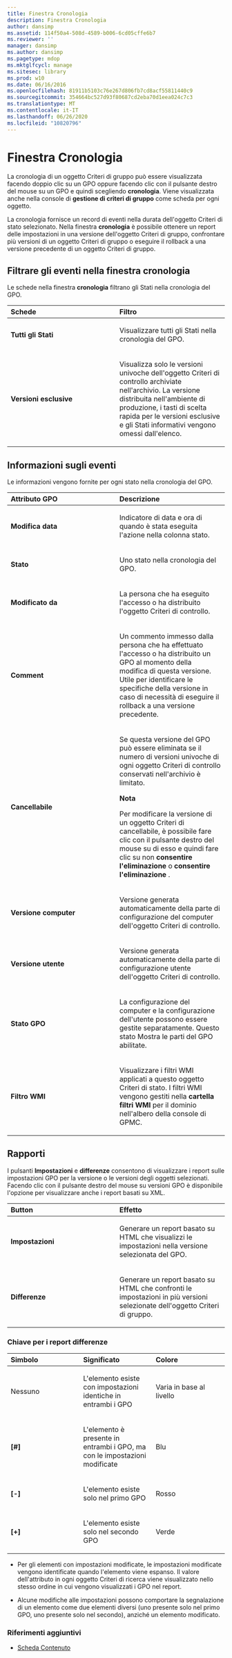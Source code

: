 ```yaml
---
title: Finestra Cronologia
description: Finestra Cronologia
author: dansimp
ms.assetid: 114f50a4-508d-4589-b006-6cd05cffe6b7
ms.reviewer: ''
manager: dansimp
ms.author: dansimp
ms.pagetype: mdop
ms.mktglfcycl: manage
ms.sitesec: library
ms.prod: w10
ms.date: 06/16/2016
ms.openlocfilehash: 81911b5103c76e267d806fb7cd8acf55811440c9
ms.sourcegitcommit: 354664bc527d93f80687cd2eba70d1eea024c7c3
ms.translationtype: MT
ms.contentlocale: it-IT
ms.lasthandoff: 06/26/2020
ms.locfileid: "10820796"
---
```

# Finestra Cronologia


La cronologia di un oggetto Criteri di gruppo può essere visualizzata facendo doppio clic su un GPO oppure facendo clic con il pulsante destro del mouse su un GPO e quindi scegliendo **cronologia**. Viene visualizzata anche nella console di **gestione di criteri di gruppo** come scheda per ogni oggetto.

La cronologia fornisce un record di eventi nella durata dell'oggetto Criteri di stato selezionato. Nella finestra **cronologia** è possibile ottenere un report delle impostazioni in una versione dell'oggetto Criteri di gruppo, confrontare più versioni di un oggetto Criteri di gruppo o eseguire il rollback a una versione precedente di un oggetto Criteri di gruppo.

## Filtrare gli eventi nella finestra cronologia


Le schede nella finestra **cronologia** filtrano gli Stati nella cronologia del GPO.

<table>
<colgroup>
<col width="50%" />
<col width="50%" />
</colgroup>
<thead>
<tr class="header">
<th align="left">Schede</th>
<th align="left">Filtro</th>
</tr>
</thead>
<tbody>
<tr class="odd">
<td align="left"><p><strong>Tutti gli Stati</strong></p></td>
<td align="left"><p>Visualizzare tutti gli Stati nella cronologia del GPO.</p></td>
</tr>
<tr class="even">
<td align="left"><p><strong>Versioni esclusive</strong></p></td>
<td align="left"><p>Visualizza solo le versioni univoche dell'oggetto Criteri di controllo archiviate nell'archivio. La versione distribuita nell'ambiente di produzione, i tasti di scelta rapida per le versioni esclusive e gli Stati informativi vengono omessi dall'elenco.</p></td>
</tr>
</tbody>
</table>



## Informazioni sugli eventi


Le informazioni vengono fornite per ogni stato nella cronologia del GPO.

<table>
<colgroup>
<col width="50%" />
<col width="50%" />
</colgroup>
<thead>
<tr class="header">
<th align="left">Attributo GPO</th>
<th align="left">Descrizione</th>
</tr>
</thead>
<tbody>
<tr class="odd">
<td align="left"><p><strong>Modifica data</strong></p></td>
<td align="left"><p>Indicatore di data e ora di quando <strong> </strong> è stata eseguita l'azione nella colonna stato.</p></td>
</tr>
<tr class="even">
<td align="left"><p><strong>Stato</strong></p></td>
<td align="left"><p>Uno stato nella cronologia del GPO.</p></td>
</tr>
<tr class="odd">
<td align="left"><p><strong>Modificato da</strong></p></td>
<td align="left"><p>La persona che ha eseguito l'accesso o ha distribuito l'oggetto Criteri di controllo.</p></td>
</tr>
<tr class="even">
<td align="left"><p><strong>Comment</strong></p></td>
<td align="left"><p>Un commento immesso dalla persona che ha effettuato l'accesso o ha distribuito un GPO al momento della modifica di questa versione. Utile per identificare le specifiche della versione in caso di necessità di eseguire il rollback a una versione precedente.</p></td>
</tr>
<tr class="odd">
<td align="left"><p><strong>Cancellabile</strong></p></td>
<td align="left"><p>Se questa versione del GPO può essere eliminata se il numero di versioni univoche di ogni oggetto Criteri di controllo conservati nell'archivio è limitato.</p>
<div class="alert">
<strong>Nota</strong><br/><p>Per modificare la versione di un oggetto Criteri di cancellabile, è possibile fare clic con il pulsante destro del mouse su di esso e quindi fare clic su non <strong> consentire l'eliminazione </strong> o <strong> consentire l'eliminazione </strong> .</p>
</div>
<div>

</div></td>
</tr>
<tr class="even">
<td align="left"><p><strong>Versione computer</strong></p></td>
<td align="left"><p>Versione generata automaticamente della parte di configurazione del computer dell'oggetto Criteri di controllo.</p></td>
</tr>
<tr class="odd">
<td align="left"><p><strong>Versione utente</strong></p></td>
<td align="left"><p>Versione generata automaticamente della parte di configurazione utente dell'oggetto Criteri di controllo.</p></td>
</tr>
<tr class="even">
<td align="left"><p><strong>Stato GPO</strong></p></td>
<td align="left"><p>La configurazione del computer e la configurazione dell'utente possono essere gestite separatamente. Questo stato Mostra le parti del GPO abilitate.</p></td>
</tr>
<tr class="odd">
<td align="left"><p><strong>Filtro WMI</strong></p></td>
<td align="left"><p>Visualizzare i filtri WMI applicati a questo oggetto Criteri di stato. I filtri WMI vengono gestiti nella <strong> cartella filtri WMI </strong> per il dominio nell'albero della console di GPMC.</p></td>
</tr>
</tbody>
</table>



## Rapporti


I pulsanti **Impostazioni** e **differenze** consentono di visualizzare i report sulle impostazioni GPO per la versione o le versioni degli oggetti selezionati. Facendo clic con il pulsante destro del mouse su versioni GPO è disponibile l'opzione per visualizzare anche i report basati su XML.

<table>
<colgroup>
<col width="50%" />
<col width="50%" />
</colgroup>
<thead>
<tr class="header">
<th align="left">Button</th>
<th align="left">Effetto</th>
</tr>
</thead>
<tbody>
<tr class="odd">
<td align="left"><p><strong>Impostazioni</strong></p></td>
<td align="left"><p>Generare un report basato su HTML che visualizzi le impostazioni nella versione selezionata del GPO.</p></td>
</tr>
<tr class="even">
<td align="left"><p><strong>Differenze</strong></p></td>
<td align="left"><p>Generare un report basato su HTML che confronti le impostazioni in più versioni selezionate dell'oggetto Criteri di gruppo.</p></td>
</tr>
</tbody>
</table>



### Chiave per i report differenze

<table>
<colgroup>
<col width="33%" />
<col width="33%" />
<col width="33%" />
</colgroup>
<thead>
<tr class="header">
<th align="left">Simbolo</th>
<th align="left">Significato</th>
<th align="left">Colore</th>
</tr>
</thead>
<tbody>
<tr class="odd">
<td align="left"><p>Nessuno</p></td>
<td align="left"><p>L'elemento esiste con impostazioni identiche in entrambi i GPO</p></td>
<td align="left"><p>Varia in base al livello</p></td>
</tr>
<tr class="even">
<td align="left"><p><strong>[#]</strong></p></td>
<td align="left"><p>L'elemento è presente in entrambi i GPO, ma con le impostazioni modificate</p></td>
<td align="left"><p>Blu</p></td>
</tr>
<tr class="odd">
<td align="left"><p><strong>[-]</strong></p></td>
<td align="left"><p>L'elemento esiste solo nel primo GPO</p></td>
<td align="left"><p>Rosso</p></td>
</tr>
<tr class="even">
<td align="left"><p><strong>[+]</strong></p></td>
<td align="left"><p>L'elemento esiste solo nel secondo GPO</p></td>
<td align="left"><p>Verde</p></td>
</tr>
</tbody>
</table>



-   Per gli elementi con impostazioni modificate, le impostazioni modificate vengono identificate quando l'elemento viene espanso. Il valore dell'attributo in ogni oggetto Criteri di ricerca viene visualizzato nello stesso ordine in cui vengono visualizzati i GPO nel report.

-   Alcune modifiche alle impostazioni possono comportare la segnalazione di un elemento come due elementi diversi (uno presente solo nel primo GPO, uno presente solo nel secondo), anziché un elemento modificato.

### Riferimenti aggiuntivi

-   [Scheda Contenuto](contents-tab-agpm30ops.md)









